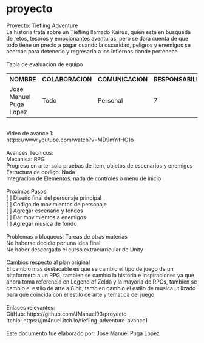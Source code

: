 # proyecto
Proyecto: Tiefling Adventure<br>
La historia trata sobre un Tiefling llamado Kairus, quien esta en busqueda de retos, tesoros y emocionantes aventuras, pero se dara cuenta de que todo tiene un precio a pagar cuando la oscuridad, peligros y enemigos se acercan para detenerlo y regresarlo a los infiernos donde pertenece<br>
<br>
Tabla de evaluacion de equipo<br>
<table>
  <tr>
    <th>NOMBRE</th>
    <th>COLABORACION</th>
    <th>COMUNICACION</th>
    <th>RESPONSABILIDAD</th>
  </tr>
  <tr>
    <td>Jose Manuel Puga Lopez</td>
    <td>Todo</td>
    <td>Personal</td>
    <td>7</td>
  </tr>
</table>
<br>
Video de avance 1:<br>
https://www.youtube.com/watch?v=MD9mYifHC1o<br>
<br>
Avances Tecnicos: <br>
Mecanica: RPG<br>
Progreso en arte: solo pruebas de item, objetos de escenarios y enemigos<br>
Estructura de codigo: Nada<br>
Integracion de Elementos: nada de controles o menu de inicio <br>
<br>
Proximos Pasos:<br>
[ ] Diseño final del personaje principal<br>
[ ] Codigo de movimientos de personaje<br>
[ ] Agregar escenario y fondos<br>
[ ] Dar movimientos a enemigos<br>
[ ] Agregar musica de fondo<br>
<br>
Problemas o bloqueos:
Tareas de otras materias<br>
No haberse decidio por una idea final<br>
No haber descargado el curso extracurricular de Unity<br>
<br>
Cambios respecto al plan original<br>
El cambio mas destacable es que se cambio el tipo de juego de un pltaformero a un RPG, tambien se cambio la historia e inspiraciones ya que ahora toma referencia en Legend of Zelda y la mayoria de RPGs, tambien se cambio el estilo de arte a 8 bit, tambien cambio el estilo de musica utilizado para que coincida con el estilo de arte y tematica del juego<br>
<br>
Enlaces relevantes: <br>
GitHub: https://github.com/JManuel93/proyecto <br>
ItchIo: https://jm4nuel.itch.io/tiefling-adventure-avance1<br>
<br>
Este documento fue elaborado por: José Manuel Puga López
